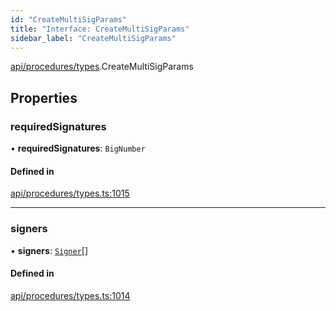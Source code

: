 ```yaml
---
id: "CreateMultiSigParams"
title: "Interface: CreateMultiSigParams"
sidebar_label: "CreateMultiSigParams"
---
```


[api/procedures/types](../../../../../modules/API/Procedures/Types/Types.md).CreateMultiSigParams

## Properties

### requiredSignatures

• **requiredSignatures**: `BigNumber`

#### Defined in

[api/procedures/types.ts:1015](https://github.com/PolymeshAssociation/polymesh-sdk/blob/2d3ac2aea/src/api/procedures/types.ts#L1015)

___

### signers

• **signers**: [`Signer`](../../../../../modules/Types/Types.md#signer)[]

#### Defined in

[api/procedures/types.ts:1014](https://github.com/PolymeshAssociation/polymesh-sdk/blob/2d3ac2aea/src/api/procedures/types.ts#L1014)
